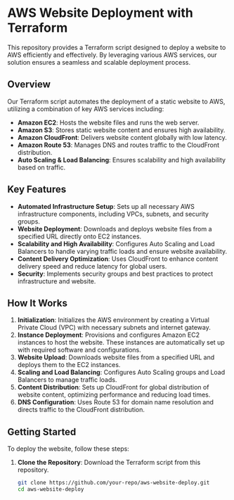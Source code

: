 # AWS Website Deployment with Terraform

This repository provides a Terraform script designed to deploy a website to AWS efficiently and effectively. By leveraging various AWS services, our solution ensures a seamless and scalable deployment process.

## Overview

Our Terraform script automates the deployment of a static website to AWS, utilizing a combination of key AWS services including:

- **Amazon EC2**: Hosts the website files and runs the web server.
- **Amazon S3**: Stores static website content and ensures high availability.
- **Amazon CloudFront**: Delivers website content globally with low latency.
- **Amazon Route 53**: Manages DNS and routes traffic to the CloudFront distribution.
- **Auto Scaling & Load Balancing**: Ensures scalability and high availability based on traffic.

## Key Features

- **Automated Infrastructure Setup**: Sets up all necessary AWS infrastructure components, including VPCs, subnets, and security groups.
- **Website Deployment**: Downloads and deploys website files from a specified URL directly onto EC2 instances.
- **Scalability and High Availability**: Configures Auto Scaling and Load Balancers to handle varying traffic loads and ensure website availability.
- **Content Delivery Optimization**: Uses CloudFront to enhance content delivery speed and reduce latency for global users.
- **Security**: Implements security groups and best practices to protect infrastructure and website.

## How It Works

1. **Initialization**: Initializes the AWS environment by creating a Virtual Private Cloud (VPC) with necessary subnets and internet gateway.
2. **Instance Deployment**: Provisions and configures Amazon EC2 instances to host the website. These instances are automatically set up with required software and configurations.
3. **Website Upload**: Downloads website files from a specified URL and deploys them to the EC2 instances.
4. **Scaling and Load Balancing**: Configures Auto Scaling groups and Load Balancers to manage traffic loads.
5. **Content Distribution**: Sets up CloudFront for global distribution of website content, optimizing performance and reducing load times.
6. **DNS Configuration**: Uses Route 53 for domain name resolution and directs traffic to the CloudFront distribution.

## Getting Started

To deploy the website, follow these steps:

1. **Clone the Repository**: Download the Terraform script from this repository.
   ```bash
   git clone https://github.com/your-repo/aws-website-deploy.git
   cd aws-website-deploy

